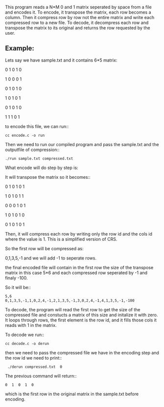 This program reads a N*M 0 and 1 matrix seperated by space from a file and encodes it. 
To encode, it transpose the matrix, each row becomes a column. Then it compress row by row not the entire matrix and write each compressed row to a new file. 
To decode, it decompress each row and transpose the matrix to its original and returns the row requested by the user. 


Example: 
--------

Lets say we have sample.txt and it contains 6*5 matrix: 

0 1 0 1 0

1 0 0 0 1

0 1 0 1 0

1 0 1 0 1

0 1 0 1 0

1 1 1 0 1


to encode this file, we can run:: 

  
    cc encode.c -o run 

Then we need to run our compiled program and pass the sample.txt and the outputfile of compression::
 

    ./run sample.txt compressed.txt 


What encode will do step by step is: 

It will transpose the matrix so it becomes::
 

0 1 0 1 0 1

1 0 1 0 1 1 

0 0 0 1 0 1

1 0 1 0 1 0

0 1 0 1 0 1


Then, it will compress each row by writing only the row id and the cols id where the value is 1. This is a simplified version of CRS.

So the first row will be compressed as: 

0,1,3,5,-1 and we will add -1 to seperate rows. 

the final encoded file will contain in the first row the size of the transpose matrix in this case 5*6 and each compressed row seperated by -1 and finaly -100. 

So it will be:: 


    5,6
    0,1,3,5,-1,1,0,2,4,-1,2,1,3,5,-1,3,0,2,4,-1,4,1,3,5,-1,-100


To decode, the program will read the first row to get the size of the compressed file and constucts a matrix of this size and initalize it with zero.  
It loops through rows, the first element is the row id, and it fills those cols it reads with 1 in the matrix. 

To decode we run:: 


    cc decode.c -o derun 

then we need to pass the compressed file we have in the encoding step and the row id we need to print:: 


     ./derun compressed.txt  0 


The previous command will return:: 


    0  1  0  1  0

which is the first row in the original matrix in the sample.txt before encoding. 


